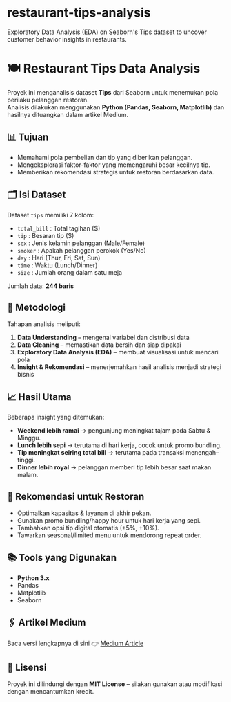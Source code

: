 # restaurant-tips-analysis
Exploratory Data Analysis (EDA) on Seaborn's Tips dataset to uncover customer behavior insights in restaurants.

# 🍽️ Restaurant Tips Data Analysis

Proyek ini menganalisis dataset **Tips** dari Seaborn untuk menemukan pola perilaku pelanggan restoran.  
Analisis dilakukan menggunakan **Python (Pandas, Seaborn, Matplotlib)** dan hasilnya dituangkan dalam artikel Medium.  

## 📊 Tujuan
- Memahami pola pembelian dan tip yang diberikan pelanggan.
- Mengeksplorasi faktor-faktor yang memengaruhi besar kecilnya tip.
- Memberikan rekomendasi strategis untuk restoran berdasarkan data.

## 🗂️ Isi Dataset
Dataset `tips` memiliki 7 kolom:
- `total_bill` : Total tagihan ($)
- `tip` : Besaran tip ($)
- `sex` : Jenis kelamin pelanggan (Male/Female)
- `smoker` : Apakah pelanggan perokok (Yes/No)
- `day` : Hari (Thur, Fri, Sat, Sun)
- `time` : Waktu (Lunch/Dinner)
- `size` : Jumlah orang dalam satu meja

Jumlah data: **244 baris**

## 🔎 Metodologi
Tahapan analisis meliputi:
1. **Data Understanding** – mengenal variabel dan distribusi data
2. **Data Cleaning** – memastikan data bersih dan siap dipakai
3. **Exploratory Data Analysis (EDA)** – membuat visualisasi untuk mencari pola
4. **Insight & Rekomendasi** – menerjemahkan hasil analisis menjadi strategi bisnis

## 📈 Hasil Utama
Beberapa insight yang ditemukan:
- **Weekend lebih ramai** → pengunjung meningkat tajam pada Sabtu & Minggu.
- **Lunch lebih sepi** → terutama di hari kerja, cocok untuk promo bundling.
- **Tip meningkat seiring total bill** → terutama pada transaksi menengah–tinggi.
- **Dinner lebih royal** → pelanggan memberi tip lebih besar saat makan malam.

## 📝 Rekomendasi untuk Restoran
- Optimalkan kapasitas & layanan di akhir pekan.
- Gunakan promo bundling/happy hour untuk hari kerja yang sepi.
- Tambahkan opsi tip digital otomatis (+5%, +10%).
- Tawarkan seasonal/limited menu untuk mendorong repeat order.

## 📚 Tools yang Digunakan
- **Python 3.x**
- Pandas
- Matplotlib
- Seaborn

## 🖇️ Artikel Medium
Baca versi lengkapnya di sini 👉 [Medium Article](link_nanti_diisi)

## 📌 Lisensi
Proyek ini dilindungi dengan **MIT License** – silakan gunakan atau modifikasi dengan mencantumkan kredit.
